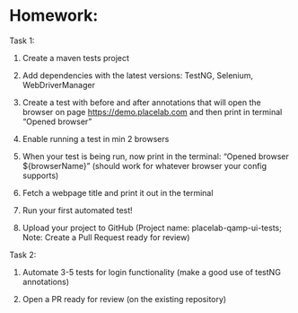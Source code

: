 # Homework:

Task 1:
 
1. Create a maven tests project

2. Add dependencies with the latest versions: TestNG, Selenium,
WebDriverManager

3. Create a test with before and after annotations that will open the browser
on page https://demo.placelab.com and then print in terminal “Opened
browser”

4. Enable running a test in min 2 browsers

5. When your test is being run, now print in the terminal: “Opened browser
   ${browserName}” (should work for whatever browser your config
   supports)

6. Fetch a webpage title and print it out in the terminal

7. Run your first automated test!

8. Upload your project to GitHub (Project name: placelab-qamp-ui-tests;
   Note: Create a Pull Request ready for review)

Task 2:

1. Automate 3-5 tests for login functionality (make a good use of
       testNG annotations)

2. Open a PR ready for review (on the existing repository)